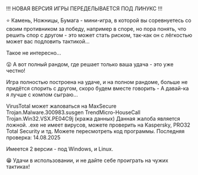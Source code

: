 !!! НОВАЯ ВЕРСИЯ ИГРЫ ПЕРЕДЕЛЫВАЕТСЯ ПОД ЛИНУКС !!!

⭐ Камень, Ножницы, Бумага - мини-игра, в которой вы соревнуетесь со своим противником за победу, например в споре, но пора понять, что решить спор с другом - это может стать риском, так-как он с лёгкостью может вас подловить тактикой...

Такое не интересно...

😮 А вот полный рандом, где решает только ваша удача - это уже честно!

Игра полностью построена на удаче, и на полном рандоме, больше не придётся спорить с другом, скоро будем вместе говорить - А давай-ка я лучше с компом сыграю...

VirusTotal может жаловаться на
MaxSecure
Trojan.Malware.300983.susgen
TrendMicro-HouseCall
Trojan.Win32.VSX.PE04C9j (кража данных)
Данная жалоба является ложной.
.exe не имеет вирусов, можете проверить на Kaspersky, PRO32 Total Security и тд. Можете пересмотреть код программы. Последняя проверка: 14.08.2025

Имеется 2 версии - под Windows, и Linux.

😁 Удачи в использовании, и не дайте себе проиграть на чужих тактиках!
